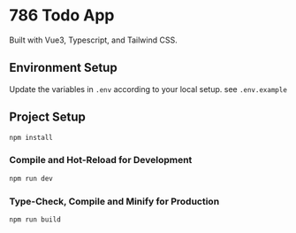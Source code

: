 # 786 Todo App

Built with Vue3, Typescript, and Tailwind CSS.

## Environment Setup

Update the variables in `.env` according to your local setup. see `.env.example`

## Project Setup

```sh
npm install
```

### Compile and Hot-Reload for Development

```sh
npm run dev
```

### Type-Check, Compile and Minify for Production

```sh
npm run build
```

